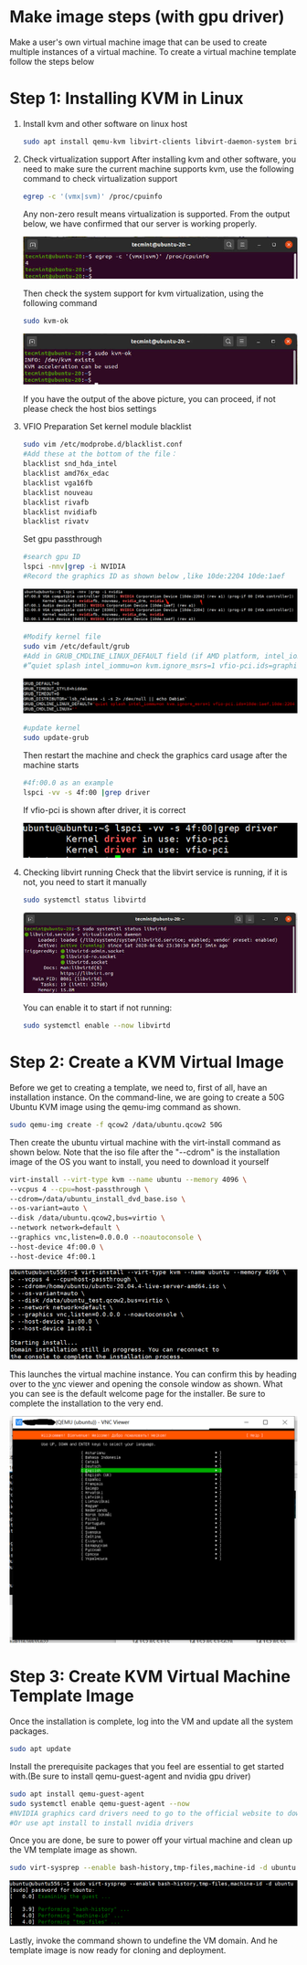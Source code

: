 # Make image steps (with gpu driver)

Make a user's own virtual machine image that can be used to create multiple instances of a virtual machine. To create a virtual machine template follow the steps below

# Step 1: Installing KVM in Linux

1. Install kvm and other software on linux host
   ```Bash
   sudo apt install qemu-kvm libvirt-clients libvirt-daemon-system bridge-utils virt-manager ovmf cpu-checker vim expect -y
   ```
2. Check virtualization support
   After installing kvm and other software, you need to make sure the current machine supports kvm, use the following command to check virtualization support

   ```Bash
   egrep -c '(vmx|svm)' /proc/cpuinfo

   ```

   Any non-zero result means virtualization is supported. From the output below, we have confirmed that our server is working properly.

   ![image](image/image.png)

   Then check the system support for kvm virtualization, using the following command

   ```Bash
   sudo kvm-ok
   ```

   ![image_1](image/image_1.png "                                     Check kvm support")

   If you have the output of the above picture, you can proceed, if not please check the host bios settings

3. VFIO Preparation
   Set kernel module blacklist

   ```Bash
   sudo vim /etc/modprobe.d/blacklist.conf
   #Add these at the bottom of the file：
   blacklist snd_hda_intel
   blacklist amd76x_edac
   blacklist vga16fb
   blacklist nouveau
   blacklist rivafb
   blacklist nvidiafb
   blacklist rivatv
   ```

   Set gpu passthrough

   ```Bash
   #search gpu ID
   lspci -nnv|grep -i NVIDIA
   #Record the graphics ID as shown below ,like 10de:2204 10de:1aef
   ```

   ![image_2](image/image_2.png)

   ```Bash
   #Modify kernel file
   sudo vim /etc/default/grub
   #Add in GRUB_CMDLINE_LINUX_DEFAULT field (if AMD platform, intel_iommu=on to amd_iommu=on)
   #”quiet splash intel_iommu=on kvm.ignore_msrs=1 vfio-pci.ids=graphics ID <--Separated by commas“

   ```

   ![image_3](image/image_3.png "                                           /etc/default/grub contents")

   ```Bash
   #update kernel
   sudo update-grub
   ```

   Then restart the machine and check the graphics card usage after the machine starts

   ```Bash
   #4f:00.0 as an example
   lspci -vv -s 4f:00 |grep driver
   ```

   If vfio-pci is shown after driver, it is correct

   ![image_4](image/image_4.png)

4. Checking libvirt running
   Check that the libvirt service is running, if it is not, you need to start it manually

   ```Bash
   sudo systemctl status libvirtd
   ```

   ![image_5](image/image_5.png)

   You can enable it to start if not running:

   ```Bash
   sudo systemctl enable --now libvirtd
   ```

# Step 2: Create a KVM Virtual Image

Before we get to creating a template, we need to, first of all, have an installation instance. On the command-line, we are going to create a 50G Ubuntu KVM image using the qemu-img command as shown.

```Bash
sudo qemu-img create -f qcow2 /data/ubuntu.qcow2 50G
```

Then create the ubuntu virtual machine with the virt-install command as shown below. Note that the iso file after the "--cdrom" is the installation image of the OS you want to install, you need to download it yourself

```Bash
virt-install --virt-type kvm --name ubuntu --memory 4096 \
--vcpus 4 --cpu=host-passthrough \
--cdrom=/data/ubuntu_install_dvd_base.iso \
--os-variant=auto \
--disk /data/ubuntu.qcow2,bus=virtio \
--network network=default \
--graphics vnc,listen=0.0.0.0 --noautoconsole \
--host-device 4f:00.0 \
--host-device 4f:00.1
```

![image_6](image/image_6.png)

This launches the virtual machine instance. You can confirm this by heading over to the [v](https://www.tecmint.com/create-virtual-machines-in-kvm-using-virt-manager/)nc viewer and opening the console window as shown. What you can see is the default welcome page for the installer. Be sure to complete the installation to the very end.

![image_7](image/image_7.png)

# Step 3: Create KVM Virtual Machine Template Image

Once the installation is complete, log into the VM and update all the system packages.

```Bash
sudo apt update

```

Install the prerequisite packages that you feel are essential to get started with.(Be sure to install qemu-guest-agent and nvidia gpu driver)

```Bash
sudo apt install qemu-guest-agent
sudo systemctl enable qemu-guest-agent --now
#NVIDIA graphics card drivers need to go to the official website to download the corresponding version
#Or use apt install to install nvidia drivers
```

Once you are done, be sure to power off your virtual machine and clean up the VM template image as shown.

```Bash
sudo virt-sysprep --enable bash-history,tmp-files,machine-id -d ubuntu
```

![image_8](image/image_8.png)

Lastly, invoke the command shown to undefine the VM domain. And he template image is now ready for cloning and deployment.
